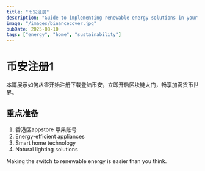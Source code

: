 ```yaml
---
title: "币安注册"
description: "Guide to implementing renewable energy solutions in your home."
image: "/images/binancecover.jpg"
pubDate: 2025-08-10
tags: ["energy", "home", "sustainability"]
---
```


# 币安注册1
本篇展示如何从零开始注册下载登陆币安，立即开启区块链大门，畅享加密货币世界。  
## 重点准备

1. 香港区appstore 苹果账号
2. Energy-efficient appliances
3. Smart home technology
4. Natural lighting solutions

Making the switch to renewable energy is easier than you think.